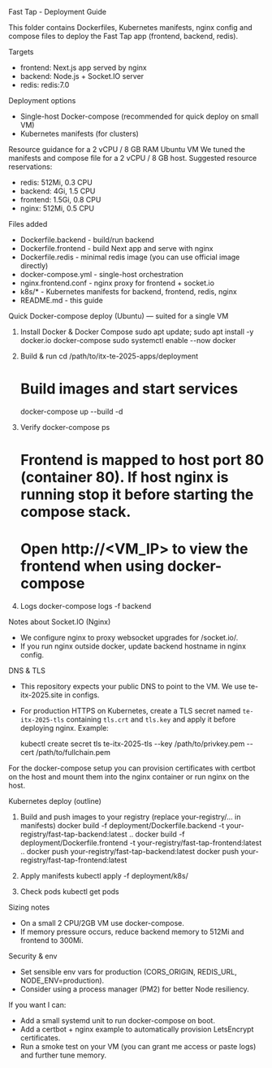 Fast Tap - Deployment Guide

This folder contains Dockerfiles, Kubernetes manifests, nginx config and compose files to deploy the Fast Tap app (frontend, backend, redis).

Targets
- frontend: Next.js app served by nginx
- backend: Node.js + Socket.IO server
- redis: redis:7.0

Deployment options
- Single-host Docker-compose (recommended for quick deploy on small VM)
- Kubernetes manifests (for clusters)

Resource guidance for a 2 vCPU / 8 GB RAM Ubuntu VM
We tuned the manifests and compose file for a 2 vCPU / 8 GB host. Suggested resource reservations:
- redis: 512Mi, 0.3 CPU
- backend: 4Gi, 1.5 CPU
- frontend: 1.5Gi, 0.8 CPU
- nginx: 512Mi, 0.5 CPU

Files added
- Dockerfile.backend - build/run backend
- Dockerfile.frontend - build Next app and serve with nginx
- Dockerfile.redis - minimal redis image (you can use official image directly)
- docker-compose.yml - single-host orchestration
- nginx.frontend.conf - nginx proxy for frontend + socket.io
- k8s/* - Kubernetes manifests for backend, frontend, redis, nginx
- README.md - this guide

Quick Docker-compose deploy (Ubuntu) — suited for a single VM
1. Install Docker & Docker Compose
   sudo apt update; sudo apt install -y docker.io docker-compose
   sudo systemctl enable --now docker

2. Build & run
   cd /path/to/itx-te-2025-apps/deployment
   # Build images and start services
   docker-compose up --build -d

3. Verify
   docker-compose ps
   # Frontend is mapped to host port 80 (container 80). If host nginx is running stop it before starting the compose stack.
   # Open http://<VM_IP> to view the frontend when using docker-compose

4. Logs
   docker-compose logs -f backend

Notes about Socket.IO (Nginx)
- We configure nginx to proxy websocket upgrades for /socket.io/.
- If you run nginx outside docker, update backend hostname in nginx config.

DNS & TLS
- This repository expects your public DNS to point to the VM. We use te-itx-2025.site in configs.
- For production HTTPS on Kubernetes, create a TLS secret named `te-itx-2025-tls` containing `tls.crt` and `tls.key` and apply it before deploying nginx. Example:

   kubectl create secret tls te-itx-2025-tls --key /path/to/privkey.pem --cert /path/to/fullchain.pem

For the docker-compose setup you can provision certificates with certbot on the host and mount them into the nginx container or run nginx on the host.

Kubernetes deploy (outline)
1. Build and push images to your registry (replace your-registry/... in manifests)
   docker build -f deployment/Dockerfile.backend -t your-registry/fast-tap-backend:latest ..
   docker build -f deployment/Dockerfile.frontend -t your-registry/fast-tap-frontend:latest ..
   docker push your-registry/fast-tap-backend:latest
   docker push your-registry/fast-tap-frontend:latest

2. Apply manifests
   kubectl apply -f deployment/k8s/

3. Check pods
   kubectl get pods

Sizing notes
- On a small 2 CPU/2GB VM use docker-compose.
- If memory pressure occurs, reduce backend memory to 512Mi and frontend to 300Mi.

Security & env
- Set sensible env vars for production (CORS_ORIGIN, REDIS_URL, NODE_ENV=production).
- Consider using a process manager (PM2) for better Node resiliency.

If you want I can:
- Add a small systemd unit to run docker-compose on boot.
- Add a certbot + nginx example to automatically provision LetsEncrypt certificates.
- Run a smoke test on your VM (you can grant me access or paste logs) and further tune memory.
